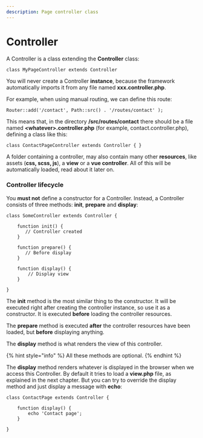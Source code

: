 ```yaml
---
description: Page controller class
---
```


# Controller

A Controller is a class extending the **Controller** class:

```
class MyPageController extends Controller
```

You will never create a Controller **instance**, because the framework automatically imports it from any file named **xxx.controller.php**.

For example, when using manual routing, we can define this route:

```
Router::add('/contact', Path::src() . '/routes/contact' );
```

This means that, in the directory **/src/routes/contact** there should be a file named **\<whatever>.controller.php** (for example, contact.controller.php), defining a class like this:

```
class ContactPageController extends Controller { }
```

A folder containing a controller, may also contain many other **resources**, like assets (**css, scss, js**), a **view** or a **vue controller**. All of this will be automatically loaded, read about it later on.

### Controller lifecycle

You **must not** define a constructor for a Controller. Instead, a Controller consists of three methods: **init**, **prepare** and **display**:

```
class SomeController extends Controller {

    function init() {
       // Controller created
    }
    
    function prepare() {
       // Before display
    }
    
    function display() {
        // Display view
    }

}
```

The **init** method is the most similar thing to the constructor. It will be executed right after creating the controller instance, so use it as a constructor. It is executed **before** loading the controller resources.

The **prepare** method is executed **after** the controller resources have been loaded, but **before** displaying anything.

The **display** method is what renders the view of this controller.

{% hint style="info" %}
All these methods are optional.
{% endhint %}

The **display** method renders whatever is displayed in the browser when we access this Controller. By default it tries to load a **view.php** file, as explained in the next chapter. But you can try to override the display method and just display a message with **echo**:

```
class ContactPage extends Controller {

    function display() {
        echo 'Contact page';
    }

}
```
